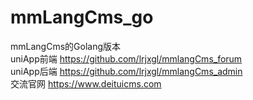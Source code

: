# mmLangCms_go
 mmLangCms的Golang版本  
 uniApp前端 https://github.com/lrjxgl/mmlangCms_forum  
 uniApp后端 https://github.com/lrjxgl/mmlangCms_admin  
 交流官网 https://www.deituicms.com  
